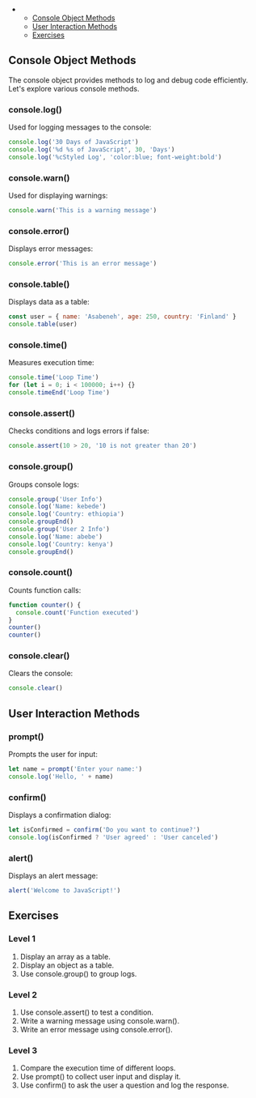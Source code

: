 -
  - [Console Object Methods](#console-object-methods)
  - [User Interaction Methods](#user-interaction-methods)
  - [Exercises](#exercises)

## Console Object Methods

The console object provides methods to log and debug code efficiently. Let's explore various console methods.

### console.log()
Used for logging messages to the console:

```js
console.log('30 Days of JavaScript')
console.log('%d %s of JavaScript', 30, 'Days')
console.log('%cStyled Log', 'color:blue; font-weight:bold')
```

### console.warn()
Used for displaying warnings:

```js
console.warn('This is a warning message')
```

### console.error()
Displays error messages:

```js
console.error('This is an error message')
```

### console.table()
Displays data as a table:

```js
const user = { name: 'Asabeneh', age: 250, country: 'Finland' }
console.table(user)
```

### console.time()
Measures execution time:

```js
console.time('Loop Time')
for (let i = 0; i < 100000; i++) {}
console.timeEnd('Loop Time')
```

### console.assert()
Checks conditions and logs errors if false:

```js
console.assert(10 > 20, '10 is not greater than 20')
```

### console.group()
Groups console logs:

```js
console.group('User Info')
console.log('Name: kebede')
console.log('Country: ethiopia')
console.groupEnd()
console.group('User 2 Info')
console.log('Name: abebe')
console.log('Country: kenya')
console.groupEnd()
```

### console.count()
Counts function calls:

```js
function counter() {
  console.count('Function executed')
}
counter()
counter()
```

### console.clear()
Clears the console:

```js
console.clear()
```

## User Interaction Methods

### prompt()
Prompts the user for input:

```js
let name = prompt('Enter your name:')
console.log('Hello, ' + name)
```

### confirm()
Displays a confirmation dialog:

```js
let isConfirmed = confirm('Do you want to continue?')
console.log(isConfirmed ? 'User agreed' : 'User canceled')
```

### alert()
Displays an alert message:

```js
alert('Welcome to JavaScript!')
```

## Exercises

### Level 1
1. Display an array as a table.
2. Display an object as a table.
3. Use console.group() to group logs.

### Level 2
1. Use console.assert() to test a condition.
2. Write a warning message using console.warn().
3. Write an error message using console.error().

### Level 3
1. Compare the execution time of different loops.
2. Use prompt() to collect user input and display it.
3. Use confirm() to ask the user a question and log the response.

